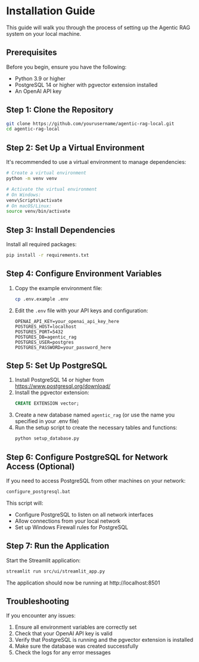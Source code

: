 # Installation Guide

This guide will walk you through the process of setting up the Agentic RAG system on your local machine.

## Prerequisites

Before you begin, ensure you have the following:

- Python 3.9 or higher
- PostgreSQL 14 or higher with pgvector extension installed
- An OpenAI API key

## Step 1: Clone the Repository

```bash
git clone https://github.com/yourusername/agentic-rag-local.git
cd agentic-rag-local
```

## Step 2: Set Up a Virtual Environment

It's recommended to use a virtual environment to manage dependencies:

```bash
# Create a virtual environment
python -m venv venv

# Activate the virtual environment
# On Windows:
venv\Scripts\activate
# On macOS/Linux:
source venv/bin/activate
```

## Step 3: Install Dependencies

Install all required packages:

```bash
pip install -r requirements.txt
```

## Step 4: Configure Environment Variables

1. Copy the example environment file:
   ```bash
   cp .env.example .env
   ```

2. Edit the `.env` file with your API keys and configuration:
   ```
   OPENAI_API_KEY=your_openai_api_key_here
   POSTGRES_HOST=localhost
   POSTGRES_PORT=5432
   POSTGRES_DB=agentic_rag
   POSTGRES_USER=postgres
   POSTGRES_PASSWORD=your_password_here
   ```

## Step 5: Set Up PostgreSQL

1. Install PostgreSQL 14 or higher from https://www.postgresql.org/download/
2. Install the pgvector extension:
   ```sql
   CREATE EXTENSION vector;
   ```
3. Create a new database named `agentic_rag` (or use the name you specified in your .env file)
4. Run the setup script to create the necessary tables and functions:
   ```bash
   python setup_database.py
   ```

## Step 6: Configure PostgreSQL for Network Access (Optional)

If you need to access PostgreSQL from other machines on your network:

```bash
configure_postgresql.bat
```

This script will:
- Configure PostgreSQL to listen on all network interfaces
- Allow connections from your local network
- Set up Windows Firewall rules for PostgreSQL

## Step 7: Run the Application

Start the Streamlit application:

```bash
streamlit run src/ui/streamlit_app.py
```

The application should now be running at http://localhost:8501

## Troubleshooting

If you encounter any issues:

1. Ensure all environment variables are correctly set
2. Check that your OpenAI API key is valid
3. Verify that PostgreSQL is running and the pgvector extension is installed
4. Make sure the database was created successfully
5. Check the logs for any error messages 